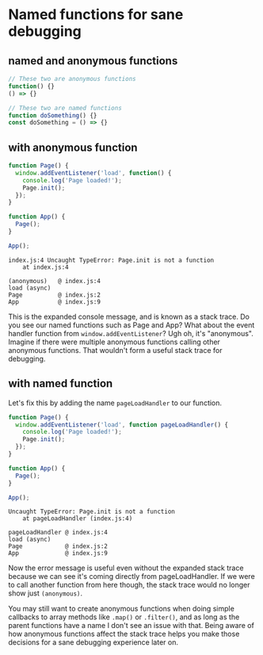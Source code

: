 # Named functions for sane debugging

## named and anonymous functions

```js
// These two are anonymous functions
function() {}
() => {}

// These two are named functions
function doSomething() {}
const doSomething = () => {}
```

## with anonymous function

```js
function Page() {
  window.addEventListener('load', function() {
    console.log('Page loaded!');
    Page.init();
  });
}

function App() {
  Page();
}

App();
```

```
index.js:4 Uncaught TypeError: Page.init is not a function
    at index.js:4

(anonymous)   @ index.js:4
load (async)
Page          @ index.js:2
App           @ index.js:9
```

This is the expanded console message, and is known as a stack trace. Do you see our named functions such as Page and App? What about the event handler function from `window.addEventListener`? Ugh oh, it's "anonymous". Imagine if there were multiple anonymous functions calling other anonymous functions. That wouldn't form a useful stack trace for debugging.

## with named function

Let's fix this by adding the name `pageLoadHandler` to our function.

```js
function Page() {
  window.addEventListener('load', function pageLoadHandler() {
    console.log('Page loaded!');
    Page.init();
  });
}

function App() {
  Page();
}

App();
```

```
Uncaught TypeError: Page.init is not a function
    at pageLoadHandler (index.js:4)

pageLoadHandler @ index.js:4
load (async)
Page            @ index.js:2
App             @ index.js:9
```

Now the error message is useful even without the expanded stack trace because we can see it's coming directly from pageLoadHandler. If we were to call another function from here though, the stack trace would no longer show just `(anonymous)`.

You may still want to create anonymous functions when doing simple callbacks to array methods like `.map()` or `.filter()`, and as long as the parent functions have a name I don't see an issue with that. Being aware of how anonymous functions affect the stack trace helps you make those decisions for a sane debugging experience later on.
